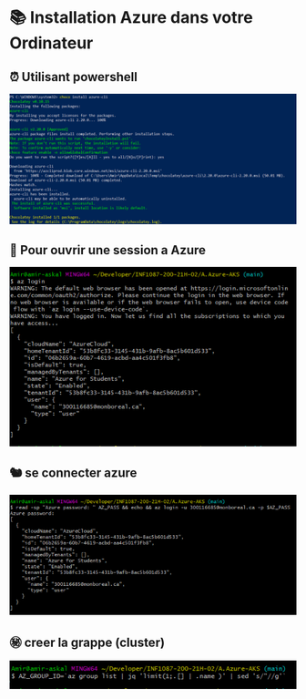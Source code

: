 # 📚 Installation Azure dans votre Ordinateur 

⏰ Utilisant powershell 
---------------------
![image](images/1.0.PNG)

🛶 Pour ouvrir une session a Azure 
-----------------------------
![image](images/1.1.PNG)

🐿️ se connecter azure 
----------------------
![image](images/1.2.PNG)

㊙️ creer la grappe (cluster)
--------------------
![image](images/2.1.PNG)

